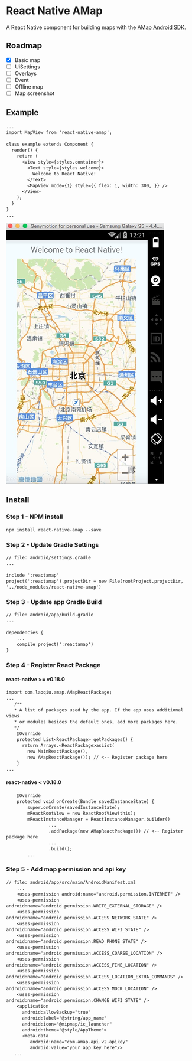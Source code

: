 # React Native AMap
A React Native component for building maps with the [AMap Android SDK](http://lbs.amap.com/api/android-sdk/summary/).

## Roadmap
- [x] Basic map
- [ ] UiSettings
- [ ] Overlays
- [ ] Event
- [ ] Offline map
- [ ] Map screenshot

## Example
```
...
import MapView from 'react-native-amap';

class example extends Component {
  render() {
    return (
      <View style={styles.container}>
        <Text style={styles.welcome}>
          Welcome to React Native!
        </Text>
        <MapView mode={1} style={{ flex: 1, width: 300, }} />
      </View>
    );
  }
}
...
```
![image](example/example.png)

## Install

### Step 1 - NPM install

```
npm install react-native-amap --save
```

### Step 2 - Update Gradle Settings

```
// file: android/settings.gradle
...

include ':reactamap'
project(':reactamap').projectDir = new File(rootProject.projectDir, '../node_modules/react-native-amap')
```

### Step 3 - Update app Gradle Build

```
// file: android/app/build.gradle
...

dependencies {
    ...
    compile project(':reactamap')
}
```

### Step 4 - Register React Package

#### react-native >= v0.18.0
```
import com.laoqiu.amap.AMapReactPackage;
...
   /**
   * A list of packages used by the app. If the app uses additional views
   * or modules besides the default ones, add more packages here.
   */
    @Override
    protected List<ReactPackage> getPackages() {
      return Arrays.<ReactPackage>asList(
        new MainReactPackage(),
        new AMapReactPackage()); // <-- Register package here
    }
...
```
#### react-native < v0.18.0
```
    @Override
    protected void onCreate(Bundle savedInstanceState) {
        super.onCreate(savedInstanceState);
        mReactRootView = new ReactRootView(this);
        mReactInstanceManager = ReactInstanceManager.builder()
        		...
				.addPackage(new AMapReactPackage()) // <-- Register package here
				...
				.build();
		...
```
### Step 5 - Add map permission and api key

```
// file: android/app/src/main/AndroidManifest.xml
	...
	<uses-permission android:name="android.permission.INTERNET" />
    <uses-permission android:name="android.permission.WRITE_EXTERNAL_STORAGE" />
    <uses-permission android:name="android.permission.ACCESS_NETWORK_STATE" />
    <uses-permission android:name="android.permission.ACCESS_WIFI_STATE" />
    <uses-permission android:name="android.permission.READ_PHONE_STATE" />
    <uses-permission android:name="android.permission.ACCESS_COARSE_LOCATION" />
    <uses-permission android:name="android.permission.ACCESS_FINE_LOCATION" />
    <uses-permission android:name="android.permission.ACCESS_LOCATION_EXTRA_COMMANDS" />
    <uses-permission android:name="android.permission.ACCESS_MOCK_LOCATION" />
    <uses-permission android:name="android.permission.CHANGE_WIFI_STATE" />
    <application
      android:allowBackup="true"
      android:label="@string/app_name"
      android:icon="@mipmap/ic_launcher"
      android:theme="@style/AppTheme">
      <meta-data
         android:name="com.amap.api.v2.apikey"
         android:value="your app key here"/>
   ...
```
